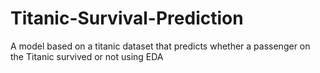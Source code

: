 # Titanic-Survival-Prediction
A model based on a titanic dataset that predicts whether a passenger on the Titanic survived or not using EDA
